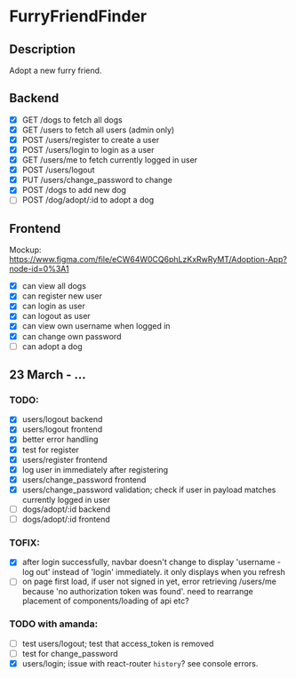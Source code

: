 # FurryFriendFinder

## Description
Adopt a new furry friend.

## Backend
- [x] GET /dogs to fetch all dogs
- [x] GET /users to fetch all users (admin only)
- [x] POST /users/register to create a user
- [x] POST /users/login to login as a user
- [x] GET /users/me to fetch currently logged in user
- [x] POST /users/logout
- [x] PUT /users/change_password to change
- [x] POST /dogs to add new dog
- [ ] POST /dog/adopt/:id to adopt a dog

## Frontend
Mockup: https://www.figma.com/file/eCW64W0CQ6phLzKxRwRyMT/Adoption-App?node-id=0%3A1

- [x] can view all dogs
- [x] can register new user
- [x] can login as user
- [x] can logout as user
- [x] can view own username when logged in
- [x] can change own password
- [ ] can adopt a dog

## 23 March - ...

### TODO:
- [x] users/logout backend
- [x] users/logout frontend
- [x] better error handling
- [x] test for register
- [x] users/register frontend
- [x] log user in immediately after registering
- [x] users/change_password frontend
- [x] users/change_password validation; check if user in payload matches currently logged in user
- [ ] dogs/adopt/:id backend
- [ ] dogs/adopt/:id frontend

### TOFIX:
- [x] after login successfully, navbar doesn't change to display 'username - log out' instead of 'login' immediately. it only displays when you refresh
- [ ] on page first load, if user not signed in yet, error retrieving /users/me because 'no authorization token was found'. need to rearrange placement of components/loading of api etc?

### TODO with amanda:
- [ ] test users/logout; test that access_token is removed
- [ ] test for change_password
- [x] users/login; issue with react-router `history`? see console errors.
